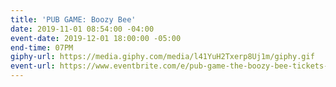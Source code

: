 ```yaml
---
title: 'PUB GAME: Boozy Bee'
date: 2019-11-01 08:54:00 -04:00
event-date: 2019-12-01 18:00:00 -05:00
end-time: 07PM
giphy-url: https://media.giphy.com/media/l41YuH2Txerp8Uj1m/giphy.gif
event-url: https://www.eventbrite.com/e/pub-game-the-boozy-bee-tickets-83753140899
---
```


